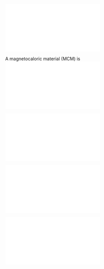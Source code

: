 
![magnetochaloric effect (MCP)](magnetochaloric%20effect%20(MCP).md)

A magnetocaloric material (MCM) is
![magnetocaloric material (MCM)](magnetocaloric%20material%20(MCM).md)

![room temperature MCHP](room%20temperature%20MCHP.md)

![MCHP design](MCHP%20design.md)

![MCHP performance](MCHP%20performance.md)